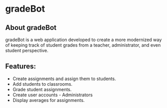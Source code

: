 # gradeBot

## About gradeBot

gradeBot is a web application developed to create a more modernized way of keeping track of student grades from a teacher, administrator, and even student perspective.

## Features:

- Create assignments and assign them to students.
- Add students to classrooms.
- Grade student assignments.
- Create user accounts - Administrators
- Display averages for assignments.